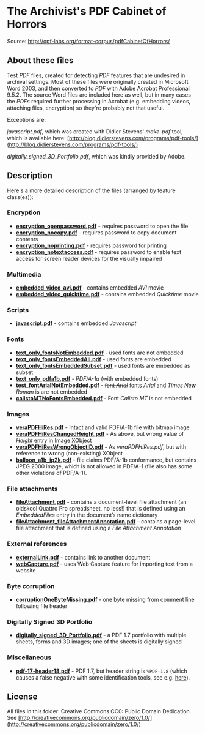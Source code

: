 # The Archivist's PDF Cabinet of Horrors 

Source: http://opf-labs.org/format-corpus/pdfCabinetOfHorrors/


## About these files

Test *PDF* files, created for detecting *PDF* features that are undesired in archival settings. Most of these files were originally created in Microsoft Word 2003, and then converted to *PDF* with Adobe Acrobat Professional 9.5.2. The source Word files are included here as well, but in many cases the *PDFs* required further processing in Acrobat (e.g. embedding videos, attaching files, encryption) so they're probably not that useful.

Exceptions are:

*javascript.pdf*, which was created with Didier Stevens' *make-pdf* tool, which is available here: [http://blog.didierstevens.com/programs/pdf-tools/](http://blog.didierstevens.com/programs/pdf-tools/)

*digitally_signed_3D_Portfolio.pdf*, which was kindly provided by Adobe.

## Description

Here's a more detailed description of the files (arranged by feature class(es)):

### Encryption

+ [**encryption_openpassword.pdf**](./encryption_openpassword.pdf?raw=true) - requires password to open the file
+ [**encryption_nocopy.pdf**](./encryption_nocopy.pdf?raw=true) - requires password to copy document contents
+ [**encryption_noprinting.pdf**](./encryption_noprinting.pdf?raw=true) - requires password for printing
+ [**encryption_notextaccess.pdf**](./encryption_notextaccess.pdf?raw=true) - requires password to enable text access for screen reader devices for the visually impaired

### Multimedia

+ [**embedded\_video\_avi.pdf**](./embedded_video_avi.pdf?raw=true) - contains embedded *AVI* movie 
+ [**embedded\_video\_quicktime.pdf**](./embedded_video_quicktime.pdf?raw=true) - contains embedded *Quicktime* movie

### Scripts

+ [**javascript.pdf**](./javascript.pdf?raw=true) - contains embedded *Javascript*

### Fonts

+ [**text\_only\_fontsNotEmbedded.pdf**](./text_only_fontsNotEmbedded.pdf?raw=true) - used fonts are not embedded
+ [**text\_only\_fontsEmbeddedAll.pdf**](./text_only_fontsEmbeddedAll.pdf?raw=true) - used fonts are embedded
+ [**text\_only\_fontsEmbeddedSubset.pdf**](./text_only_fontsEmbeddedSubset.pdf?raw=true) - used fonts are embedded as subset
+ [**text\_only\_pdfa1b.pdf**](./text_only_pdfa1b.pdf?raw=true) - *PDF/A-1a* (with embedded fonts)
+ [**test\_fontArialNotEmbedded.pdf**](./test_fontArialNotEmbedded.pdf?raw=true) - <del>font *Arial*</del> fonts *Arial* and *Times New Roman*  <del>is</del> are not embedded
+ [**calistoMTNoFontsEmbedded.pdf**](./calistoMTNoFontsEmbedded.pdf?raw=true) - Font *Calisto MT* is not embedded

### Images

+ [**veraPDFHiRes.pdf**](./veraPDFHiRes.pdf?raw=true) - Intact and valid PDF/A-1b file with bitmap image
+ [**veraPDFHiResChangedHeight.pdf**](./veraPDFHiResChangedHeight.pdf?raw=true) - As above, but wrong value of *Height*  entry in Image XObject 
+ [**veraPDFHiResWrongObjectID.pdf**](./veraPDFHiResWrongObjectID.pdf?raw=true) - As *veraPDFHiRes.pdf*, but with reference to wrong (non-existing) XObject
+ [**balloon_a1b_jp2k.pdf**](./balloon_a1b_jp2k.pdf?raw=true) - file claims PDF/A-1b conformance, but contains JPEG 2000 image, which is not allowed in PDF/A-1 (file also has some other violations of PDF/A-1).
 
### File attachments

+ [**fileAttachment.pdf**](./fileAttachment.pdf?raw=true) - contains a document-level file attachment (an oldskool Quattro Pro spreadsheet, no less!) that is defined using an *EmbeddedFiles* entry in the document’s name dictionary
+ [**fileAttachment_fileAttachmentAnnotation.pdf**](./fileAttachment_fileAttachmentAnnotation.pdf?raw=true) - contains a page-level file attachment that is defined using a *File Attachment Annotation*

### External references

+ [**externalLink.pdf**](./externalLink.pdf?raw=true) - contains link to another document
+ [**webCapture.pdf**](./webCapture.pdf?raw=true) - uses  Web Capture feature for importing text from a website

### Byte corruption

+ [**corruptionOneByteMissing.pdf**](./corruptionOneByteMissing.pdf?raw=true) - one byte missing from comment line following file header
 
### Digitally Signed 3D Portfolio

+ [**digitally_signed_3D_Portfolio.pdf**](./digitally_signed_3D_Portfolio.pdf?raw=true) - a PDF 1.7 portfolio with multiple sheets, forms and 3D images; one of the sheets is digitally signed

### Miscellaneous

+ [**pdf-17-header18.pdf**](./pdf-17-header18.pdf?raw=true) - PDF 1.7, but header string is `%PDF-1.8` (which causes a false negative with some identification tools, see e.g. [here](https://github.com/digital-preservation/droid/issues/114)). 

## License

All files in this folder: Creative Commons CC0: Public Domain Dedication. See [http://creativecommons.org/publicdomain/zero/1.0/](http://creativecommons.org/publicdomain/zero/1.0/)

